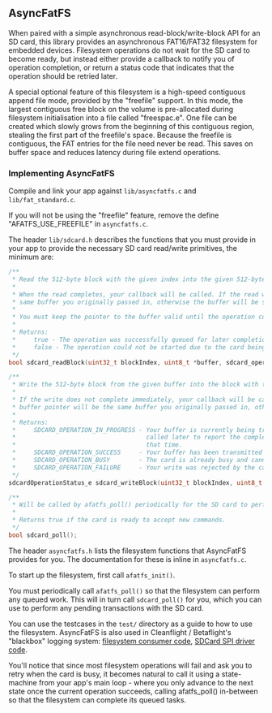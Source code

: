 ## AsyncFatFS

When paired with a simple asynchronous read-block/write-block API for an SD card, this library provides an 
asynchronous FAT16/FAT32 filesystem for embedded devices. Filesystem operations do not wait for the SD card
to become ready, but instead either provide a callback to notify you of operation completion, or return a
status code that indicates that the operation should be retried later.

A special optional feature of this filesystem is a high-speed contiguous append file mode, provided by the "freefile"
support. In this mode, the largest contiguous free block on the volume is pre-allocated during filesystem 
initialisation into a file called "freespac.e". One file can be created which slowly grows from the beginning 
of this contiguous region, stealing the first part of the freefile's space. Because the freefile is contiguous, 
the FAT entries for the file need never be read. This saves on buffer space and reduces latency during file
extend operations.

### Implementing AsyncFatFS

Compile and link your app against `lib/asyncfatfs.c` and `lib/fat_standard.c`.

If you will not be using the "freefile" feature, remove the define "AFATFS_USE_FREEFILE" in `asyncfatfs.c`.

The header `lib/sdcard.h` describes the functions that you must provide in your app to provide the necessary SD card 
read/write primitives, the minimum are:

```cpp
/**
 * Read the 512-byte block with the given index into the given 512-byte buffer.
 *
 * When the read completes, your callback will be called. If the read was successful, the buffer pointer will be the
 * same buffer you originally passed in, otherwise the buffer will be set to NULL.
 *
 * You must keep the pointer to the buffer valid until the operation completes!
 *
 * Returns:
 *     true - The operation was successfully queued for later completion, your callback will be called later
 *     false - The operation could not be started due to the card being busy (try again later).
 */
bool sdcard_readBlock(uint32_t blockIndex, uint8_t *buffer, sdcard_operationCompleteCallback_c callback, uint32_t callbackData);

/**
 * Write the 512-byte block from the given buffer into the block with the given index.
 *
 * If the write does not complete immediately, your callback will be called later. If the write was successful, the
 * buffer pointer will be the same buffer you originally passed in, otherwise the buffer will be set to NULL.
 *
 * Returns:
 *     SDCARD_OPERATION_IN_PROGRESS - Your buffer is currently being transmitted to the card and your callback will be
 *                                    called later to report the completion. The buffer pointer must remain valid until
 *                                    that time.
 *     SDCARD_OPERATION_SUCCESS     - Your buffer has been transmitted to the card now.
 *     SDCARD_OPERATION_BUSY        - The card is already busy and cannot accept your write
 *     SDCARD_OPERATION_FAILURE     - Your write was rejected by the card, card will be reset
 */
sdcardOperationStatus_e sdcard_writeBlock(uint32_t blockIndex, uint8_t *buffer, sdcard_operationCompleteCallback_c callback, uint32_t callbackData);

/**
 * Will be called by afatfs_poll() periodically for the SD card to perform in-progress transfers.
 *
 * Returns true if the card is ready to accept new commands.
 */
bool sdcard_poll();
```

The header `asyncfatfs.h` lists the filesystem functions that AsyncFatFS provides for you. The documentation for these 
is inline in `asyncfatfs.c`.

To start up the filesystem, first call `afatfs_init()`.

You must periodically call `afatfs_poll()` so that the filesystem can perform any queued work. This will in turn call 
`sdcard_poll()` for you, which you can use to perform any pending transactions with the SD card.

You can use the testcases in the `test/` directory as a guide to how to use the filesystem. AsyncFatFS is also used in
Cleanflight / Betaflight's "blackbox" logging system: [filesystem consumer code](https://github.com/betaflight/betaflight/blob/master/src/main/blackbox/blackbox_io.c), 
[SDCard SPI driver code](https://github.com/betaflight/betaflight/blob/master/src/main/drivers/sdcard_spi.c).

You'll notice that since most filesystem operations will fail and ask you to retry when the card is busy, it becomes 
natural to call it using a state-machine from your app's main loop - where you only advance to the next state once the 
current operation succeeds, calling afatfs_poll() in-between so that the filesystem can complete its queued tasks.
